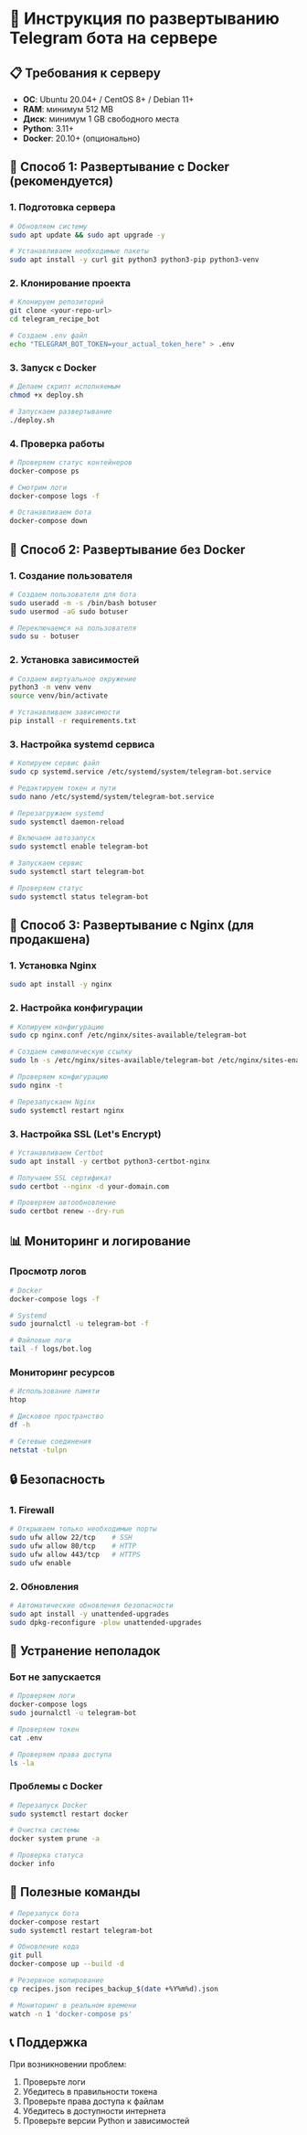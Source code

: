 # 🚀 Инструкция по развертыванию Telegram бота на сервере

## 📋 Требования к серверу

- **ОС**: Ubuntu 20.04+ / CentOS 8+ / Debian 11+
- **RAM**: минимум 512 MB
- **Диск**: минимум 1 GB свободного места
- **Python**: 3.11+
- **Docker**: 20.10+ (опционально)

## 🔧 Способ 1: Развертывание с Docker (рекомендуется)

### 1. Подготовка сервера

```bash
# Обновляем систему
sudo apt update && sudo apt upgrade -y

# Устанавливаем необходимые пакеты
sudo apt install -y curl git python3 python3-pip python3-venv
```

### 2. Клонирование проекта

```bash
# Клонируем репозиторий
git clone <your-repo-url>
cd telegram_recipe_bot

# Создаем .env файл
echo "TELEGRAM_BOT_TOKEN=your_actual_token_here" > .env
```

### 3. Запуск с Docker

```bash
# Делаем скрипт исполняемым
chmod +x deploy.sh

# Запускаем развертывание
./deploy.sh
```

### 4. Проверка работы

```bash
# Проверяем статус контейнеров
docker-compose ps

# Смотрим логи
docker-compose logs -f

# Останавливаем бота
docker-compose down
```

## 🔧 Способ 2: Развертывание без Docker

### 1. Создание пользователя

```bash
# Создаем пользователя для бота
sudo useradd -m -s /bin/bash botuser
sudo usermod -aG sudo botuser

# Переключаемся на пользователя
sudo su - botuser
```

### 2. Установка зависимостей

```bash
# Создаем виртуальное окружение
python3 -m venv venv
source venv/bin/activate

# Устанавливаем зависимости
pip install -r requirements.txt
```

### 3. Настройка systemd сервиса

```bash
# Копируем сервис файл
sudo cp systemd.service /etc/systemd/system/telegram-bot.service

# Редактируем токен и пути
sudo nano /etc/systemd/system/telegram-bot.service

# Перезагружаем systemd
sudo systemctl daemon-reload

# Включаем автозапуск
sudo systemctl enable telegram-bot

# Запускаем сервис
sudo systemctl start telegram-bot

# Проверяем статус
sudo systemctl status telegram-bot
```

## 🔧 Способ 3: Развертывание с Nginx (для продакшена)

### 1. Установка Nginx

```bash
sudo apt install -y nginx
```

### 2. Настройка конфигурации

```bash
# Копируем конфигурацию
sudo cp nginx.conf /etc/nginx/sites-available/telegram-bot

# Создаем символическую ссылку
sudo ln -s /etc/nginx/sites-available/telegram-bot /etc/nginx/sites-enabled/

# Проверяем конфигурацию
sudo nginx -t

# Перезапускаем Nginx
sudo systemctl restart nginx
```

### 3. Настройка SSL (Let's Encrypt)

```bash
# Устанавливаем Certbot
sudo apt install -y certbot python3-certbot-nginx

# Получаем SSL сертификат
sudo certbot --nginx -d your-domain.com

# Проверяем автообновление
sudo certbot renew --dry-run
```

## 📊 Мониторинг и логирование

### Просмотр логов

```bash
# Docker
docker-compose logs -f

# Systemd
sudo journalctl -u telegram-bot -f

# Файловые логи
tail -f logs/bot.log
```

### Мониторинг ресурсов

```bash
# Использование памяти
htop

# Дисковое пространство
df -h

# Сетевые соединения
netstat -tulpn
```

## 🔒 Безопасность

### 1. Firewall

```bash
# Открываем только необходимые порты
sudo ufw allow 22/tcp    # SSH
sudo ufw allow 80/tcp    # HTTP
sudo ufw allow 443/tcp   # HTTPS
sudo ufw enable
```

### 2. Обновления

```bash
# Автоматические обновления безопасности
sudo apt install -y unattended-upgrades
sudo dpkg-reconfigure -plow unattended-upgrades
```

## 🚨 Устранение неполадок

### Бот не запускается

```bash
# Проверяем логи
docker-compose logs
sudo journalctl -u telegram-bot

# Проверяем токен
cat .env

# Проверяем права доступа
ls -la
```

### Проблемы с Docker

```bash
# Перезапуск Docker
sudo systemctl restart docker

# Очистка системы
docker system prune -a

# Проверка статуса
docker info
```

## 📝 Полезные команды

```bash
# Перезапуск бота
docker-compose restart
sudo systemctl restart telegram-bot

# Обновление кода
git pull
docker-compose up --build -d

# Резервное копирование
cp recipes.json recipes_backup_$(date +%Y%m%d).json

# Мониторинг в реальном времени
watch -n 1 'docker-compose ps'
```

## 📞 Поддержка

При возникновении проблем:
1. Проверьте логи
2. Убедитесь в правильности токена
3. Проверьте права доступа к файлам
4. Убедитесь в доступности интернета
5. Проверьте версии Python и зависимостей
